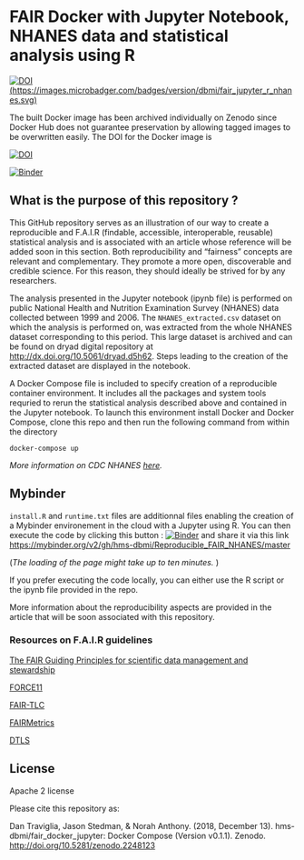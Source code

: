 # FAIR Docker with Jupyter Notebook, NHANES data and statistical analysis using R

[![DOI](https://zenodo.org/badge/DOI/10.5281/zenodo.2248123.svg)](https://doi.org/10.5281/zenodo.2248123) [(https://images.microbadger.com/badges/version/dbmi/fair_jupyter_r_nhanes.svg)](https://microbadger.com/images/dbmi/fair_jupyter_r_nhanes "Get your own version badge on microbadger.com")

The built Docker image has been archived individually on Zenodo since Docker Hub does not guarantee preservation by allowing tagged images to be overwritten easily.  The DOI for the Docker image is 

[![DOI](https://zenodo.org/badge/DOI/10.5281/zenodo.1933605.svg)](https://doi.org/10.5281/zenodo.1933605)

[![Binder](https://mybinder.org/badge.svg)](https://mybinder.org/v2/gh/hms-dbmi/Reproducible_FAIR_NHANES/master)

## What is the purpose of this repository ?

This GitHub repository serves as an illustration of our way to create a reproducible and F.A.I.R (findable, accessible, interoperable, reusable) statistical analysis and is associated with an article whose reference will be added soon in this section. Both reproducibility and “fairness” concepts are relevant and complementary. They promote a more open, discoverable and credible science. For this reason, they should ideally be strived for by any researchers.

The analysis presented in the Jupyter notebook (ipynb file) is performed on public National Health and Nutrition Examination Survey (NHANES) data collected between 1999 and 2006. The `NHANES_extracted.csv` dataset on which the analysis is performed on, was extracted from the whole NHANES dataset corresponding to this period. This large dataset is archived and can be found on dryad digital repository at http://dx.doi.org/10.5061/dryad.d5h62. Steps leading to the creation of the extracted dataset are displayed in the notebook.

A Docker Compose file is included to specify creation of a reproducible container environment. It includes all the  packages and system tools requried to rerun the statistical analysis described above and contained in the Jupyter notebook.  To launch this environment install Docker and Docker Compose, clone this repo and then run the following command from within the directory

`docker-compose up` 

_More information on CDC NHANES [here](https://www.cdc.gov/nchs/nhanes/index.htm)._


## Mybinder

`install.R` and `runtime.txt` files are additionnal files enabling the creation of a Mybinder environement in the cloud with a Jupyter using R. You can then execute the code by clicking this button : [![Binder](https://mybinder.org/badge.svg)](https://mybinder.org/v2/gh/hms-dbmi/Reproducible_FAIR_NHANES/master) and share it via this link https://mybinder.org/v2/gh/hms-dbmi/Reproducible_FAIR_NHANES/master 

(_The loading of the page might take up to ten minutes._ )

If you prefer executing the code locally, you can either use the R script or the ipynb file provided in the repo.

More information about the reproducibility aspects are provided in the article that will be soon associated with this repository.

### Resources on F.A.I.R guidelines

 [The FAIR Guiding Principles for scientific data management and stewardship](https://www.ncbi.nlm.nih.gov/pmc/articles/PMC4792175/)

 [FORCE11](https://www.force11.org/fairprinciples) 
 
 [FAIR-TLC](https://zenodo.org/record/203295#.W3HO8rjZAe0) 
 
 [FAIRMetrics](https://github.com/FAIRMetrics/Metrics) 
 
 [DTLS](https://www.dtls.nl/fair-data/fair-principles-explained) 

## License

Apache 2 license

Please cite this repository as:

Dan Traviglia, Jason Stedman, & Norah Anthony. (2018, December 13). hms-dbmi/fair_docker_jupyter: Docker Compose (Version v0.1.1). Zenodo. http://doi.org/10.5281/zenodo.2248123
